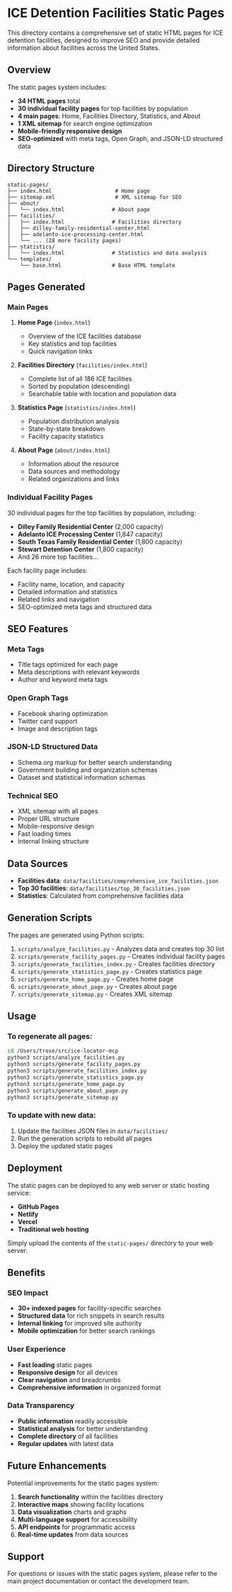 # ICE Detention Facilities Static Pages

This directory contains a comprehensive set of static HTML pages for ICE detention facilities, designed to improve SEO and provide detailed information about facilities across the United States.

## Overview

The static pages system includes:

- **34 HTML pages** total
- **30 individual facility pages** for top facilities by population
- **4 main pages**: Home, Facilities Directory, Statistics, and About
- **1 XML sitemap** for search engine optimization
- **Mobile-friendly responsive design**
- **SEO-optimized** with meta tags, Open Graph, and JSON-LD structured data

## Directory Structure

```
static-pages/
├── index.html                    # Home page
├── sitemap.xml                   # XML sitemap for SEO
├── about/
│   └── index.html               # About page
├── facilities/
│   ├── index.html               # Facilities directory
│   ├── dilley-family-residential-center.html
│   ├── adelanto-ice-processing-center.html
│   └── ... (28 more facility pages)
├── statistics/
│   └── index.html               # Statistics and data analysis
└── templates/
    └── base.html                # Base HTML template
```

## Pages Generated

### Main Pages

1. **Home Page** (`index.html`)
   - Overview of the ICE facilities database
   - Key statistics and top facilities
   - Quick navigation links

2. **Facilities Directory** (`facilities/index.html`)
   - Complete list of all 186 ICE facilities
   - Sorted by population (descending)
   - Searchable table with location and population data

3. **Statistics Page** (`statistics/index.html`)
   - Population distribution analysis
   - State-by-state breakdown
   - Facility capacity statistics

4. **About Page** (`about/index.html`)
   - Information about the resource
   - Data sources and methodology
   - Related organizations and links

### Individual Facility Pages

30 individual pages for the top facilities by population, including:

- **Dilley Family Residential Center** (2,000 capacity)
- **Adelanto ICE Processing Center** (1,847 capacity)
- **South Texas Family Residential Center** (1,800 capacity)
- **Stewart Detention Center** (1,800 capacity)
- And 26 more top facilities...

Each facility page includes:
- Facility name, location, and capacity
- Detailed information and statistics
- Related links and navigation
- SEO-optimized meta tags and structured data

## SEO Features

### Meta Tags
- Title tags optimized for each page
- Meta descriptions with relevant keywords
- Author and keyword meta tags

### Open Graph Tags
- Facebook sharing optimization
- Twitter card support
- Image and description tags

### JSON-LD Structured Data
- Schema.org markup for better search understanding
- Government building and organization schemas
- Dataset and statistical information schemas

### Technical SEO
- XML sitemap with all pages
- Proper URL structure
- Mobile-responsive design
- Fast loading times
- Internal linking structure

## Data Sources

- **Facilities data**: `data/facilities/comprehensive_ice_facilities.json`
- **Top 30 facilities**: `data/facilities/top_30_facilities.json`
- **Statistics**: Calculated from comprehensive facilities data

## Generation Scripts

The pages are generated using Python scripts:

1. `scripts/analyze_facilities.py` - Analyzes data and creates top 30 list
2. `scripts/generate_facility_pages.py` - Creates individual facility pages
3. `scripts/generate_facilities_index.py` - Creates facilities directory
4. `scripts/generate_statistics_page.py` - Creates statistics page
5. `scripts/generate_home_page.py` - Creates home page
6. `scripts/generate_about_page.py` - Creates about page
7. `scripts/generate_sitemap.py` - Creates XML sitemap

## Usage

### To regenerate all pages:
```bash
cd /Users/trose/src/ice-locator-mcp
python3 scripts/analyze_facilities.py
python3 scripts/generate_facility_pages.py
python3 scripts/generate_facilities_index.py
python3 scripts/generate_statistics_page.py
python3 scripts/generate_home_page.py
python3 scripts/generate_about_page.py
python3 scripts/generate_sitemap.py
```

### To update with new data:
1. Update the facilities JSON files in `data/facilities/`
2. Run the generation scripts to rebuild all pages
3. Deploy the updated static pages

## Deployment

The static pages can be deployed to any web server or static hosting service:

- **GitHub Pages**
- **Netlify**
- **Vercel**
- **Traditional web hosting**

Simply upload the contents of the `static-pages/` directory to your web server.

## Benefits

### SEO Impact
- **30+ indexed pages** for facility-specific searches
- **Structured data** for rich snippets in search results
- **Internal linking** for improved site authority
- **Mobile optimization** for better search rankings

### User Experience
- **Fast loading** static pages
- **Responsive design** for all devices
- **Clear navigation** and breadcrumbs
- **Comprehensive information** in organized format

### Data Transparency
- **Public information** readily accessible
- **Statistical analysis** for better understanding
- **Complete directory** of all facilities
- **Regular updates** with latest data

## Future Enhancements

Potential improvements for the static pages system:

1. **Search functionality** within the facilities directory
2. **Interactive maps** showing facility locations
3. **Data visualization** charts and graphs
4. **Multi-language support** for accessibility
5. **API endpoints** for programmatic access
6. **Real-time updates** from data sources

## Support

For questions or issues with the static pages system, please refer to the main project documentation or contact the development team.